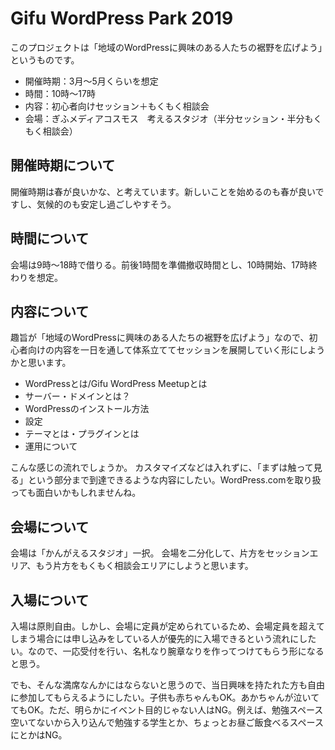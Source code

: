 # Gifu WordPress Park 2019
このプロジェクトは「地域のWordPressに興味のある人たちの裾野を広げよう」というものです。

- 開催時期：3月〜5月くらいを想定
- 時間：10時〜17時
- 内容：初心者向けセッション＋もくもく相談会
- 会場：ぎふメディアコスモス　考えるスタジオ（半分セッション・半分もくもく相談会）

## 開催時期について
開催時期は春が良いかな、と考えています。新しいことを始めるのも春が良いですし、気候的のも安定し過ごしやすそう。

## 時間について
会場は9時〜18時で借りる。前後1時間を準備撤収時間とし、10時開始、17時終わりを想定。

## 内容について
趣旨が「地域のWordPressに興味のある人たちの裾野を広げよう」なので、初心者向けの内容を一日を通して体系立ててセッションを展開していく形にしようかと思います。

- WordPressとは/Gifu WordPress Meetupとは
- サーバー・ドメインとは？
- WordPressのインストール方法
- 設定
- テーマとは・プラグインとは
- 運用について

こんな感じの流れでしょうか。
カスタマイズなどは入れずに、「まずは触って見る」という部分まで到達できるような内容にしたい。WordPress.comを取り扱っても面白いかもしれませんね。

## 会場について
会場は「かんがえるスタジオ」一択。
会場を二分化して、片方をセッションエリア、もう片方をもくもく相談会エリアにしようと思います。

## 入場について
入場は原則自由。しかし、会場に定員が定められているため、会場定員を超えてしまう場合には申し込みをしている人が優先的に入場できるという流れにしたい。なので、一応受付を行い、名札なり腕章なりを作ってつけてもらう形になると思う。

でも、そんな満席なんかにはならないと思うので、当日興味を持たれた方も自由に参加してもらえるようにしたい。子供も赤ちゃんもOK。あかちゃんが泣いててもOK。ただ、明らかにイベント目的じゃない人はNG。例えば、勉強スペース空いてないから入り込んで勉強する学生とか、ちょっとお昼ご飯食べるスペースにとかはNG。
